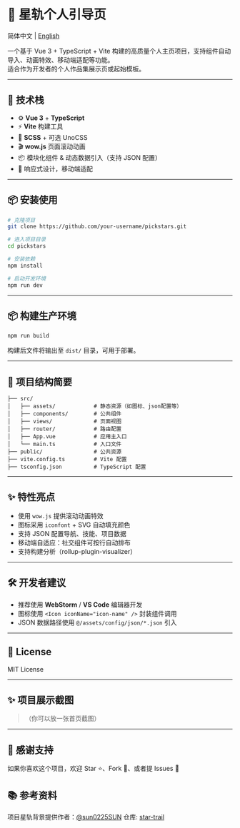 # 🌟 星轨个人引导页

简体中文 | [English](README.md)

一个基于 Vue 3 + TypeScript + Vite 构建的高质量个人主页项目，支持组件自动导入、动画特效、移动端适配等功能。  
适合作为开发者的个人作品集展示页或起始模板。

---

## 🚀 技术栈

- ⚙️ **Vue 3** + **TypeScript**
- ⚡ **Vite** 构建工具
- 🎨 **SCSS** + 可选 UnoCSS
- 🎬 **wow.js** 页面滚动动画
- 📦 模块化组件 & 动态数据引入（支持 JSON 配置）
- 📱 响应式设计，移动端适配

---

## 📦 安装使用

```bash
# 克隆项目
git clone https://github.com/your-username/pickstars.git

# 进入项目目录
cd pickstars

# 安装依赖
npm install

# 启动开发环境
npm run dev
```

---

## 📦 构建生产环境

```bash
npm run build
```

构建后文件将输出至 `dist/` 目录，可用于部署。

---

## 📁 项目结构简要

```
├── src/
│   ├── assets/            # 静态资源（如图标、json配置等）
│   ├── components/        # 公共组件
│   ├── views/             # 页面视图
│   ├── router/            # 路由配置
│   ├── App.vue            # 应用主入口
│   └── main.ts            # 入口文件
├── public/                # 公共资源
├── vite.config.ts         # Vite 配置
├── tsconfig.json          # TypeScript 配置
```

---

## ✨ 特性亮点

- 使用 `wow.js` 提供滚动动画特效
- 图标采用 `iconfont` + SVG 自动填充颜色
- 支持 JSON 配置导航、技能、项目数据
- 移动端自适应：社交组件可按行自动排布
- 支持构建分析（rollup-plugin-visualizer）

---

## 🛠 开发者建议

- 推荐使用 **WebStorm** / **VS Code** 编辑器开发
- 图标使用 `<Icon iconName="icon-name" />` 封装组件调用
- JSON 数据路径使用 `@/assets/config/json/*.json` 引入

---

## 📄 License

MIT License

---

## ✨ 项目展示截图

>（你可以放一张首页截图）

---

## 🙌 感谢支持

如果你喜欢这个项目，欢迎 Star ⭐、Fork 🍴、或者提 Issues 👀

## 📚 参考资料
项目星轨背景提供作者：[@sun0225SUN](https://github.com/sun0225SUN) 仓库: [star-trail](https://github.com/sun0225SUN/star-trail)

